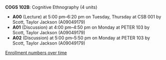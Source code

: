 **COGS 102B**: Cognitive Ethnography (4 units)

- **A00** (Lecture) at 5:00 pm–6:20 pm on Tuesday, Thursday at CSB 001 by Scott, Taylor Jackson (A09049179)
- **A01** (Discussion) at 4:00 pm–4:50 pm on Monday at PETER 103 by Scott, Taylor Jackson (A09049179)
- **A02** (Discussion) at 5:00 pm–5:50 pm on Monday at PETER 103 by Scott, Taylor Jackson (A09049179)

[Enrollment numbers over time](./COGS102B.tsv)
